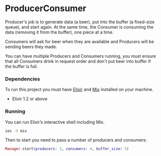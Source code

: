 # ProducerConsumer

Producer's job is to generate data (a beer), put into the buffer (a fixed-size queue), and start again. At the same time, the Consumer is consuming the data (removing it from the buffer), one piece at a time.

Consumers will ask for beer when they are available and Producers will be sending beers they made.

You can have multiple Producers and Consumers running, you must ensure that all Consumers drink in request order and don't put beer into buffer if the buffer is full.

### Dependencies
To run this project you must have [Elixir](http://elixir-lang.org/install.html) and [Mix](http://elixir-lang.org/getting-started/mix-otp/introduction-to-mix.html) installed on your machine.

- Elixir 1.2 or above

### Running

You can run Elixir’s interactive shell including Mix.

```bash
iex -S mix
```

Then to start you need to pass a number of producers and consumers:

```elixir
Manager.start(producers: 3, consumers: 4, buffer_size: 5)
```
